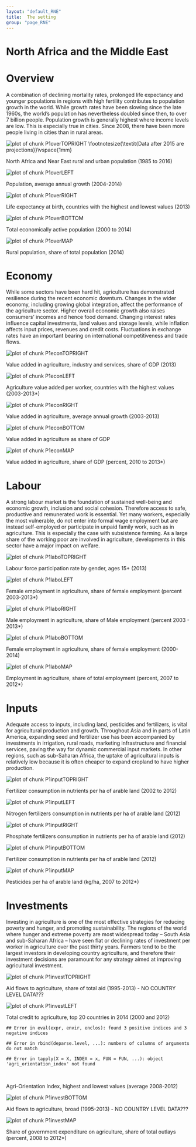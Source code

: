 ```yaml
---
layout: "default_RNE"
title:  The setting
group: "page_RNE"
---
```


#  North Africa and the Middle East



<!-- %
% PPPPPPPPPPPPPPPPP                                               tttt            1111111
% P::::::::::::::::P                                           ttt:::t           1::::::1
% P::::::PPPPPP:::::P                                          t:::::t          1:::::::1
% PP:::::P     P:::::P                                         t:::::t          111:::::1
%   P::::P     P:::::Paaaaaaaaaaaaa  rrrrr   rrrrrrrrr   ttttttt:::::ttttttt       1::::1
%   P::::P     P:::::Pa::::::::::::a r::::rrr:::::::::r  t:::::::::::::::::t       1::::1
%   P::::PPPPPP:::::P aaaaaaaaa:::::ar:::::::::::::::::r t:::::::::::::::::t       1::::1
%   P:::::::::::::PP           a::::arr::::::rrrrr::::::rtttttt:::::::tttttt       1::::l
%   P::::PPPPPPPPP      aaaaaaa:::::a r:::::r     r:::::r      t:::::t             1::::l
%   P::::P            aa::::::::::::a r:::::r     rrrrrrr      t:::::t             1::::l
%   P::::P           a::::aaaa::::::a r:::::r                  t:::::t             1::::l
%   P::::P          a::::a    a:::::a r:::::r                  t:::::t    tttttt   1::::l
% PP::::::PP        a::::a    a:::::a r:::::r                  t::::::tttt:::::t111::::::111
% P::::::::P        a:::::aaaa::::::a r:::::r                  tt::::::::::::::t1::::::::::1
% P::::::::P         a::::::::::aa:::ar:::::r                    tt:::::::::::tt1::::::::::1
% PPPPPPPPPP          aaaaaaaaaa  aaaarrrrrrr                      ttttttttttt  111111111111 -->







<!-- %    ___                                  _ -->
<!-- %   / _ \  __   __   ___   _ __  __   __ (_)   ___  __      __ -->
<!-- %  | | | | \ \ / /  / _ \ | '__| \ \ / / | |  / _ \ \ \ /\ / / -->
<!-- %  | |_| |  \ V /  |  __/ | |     \ V /  | | |  __/  \ V  V / -->
<!-- %   \___/    \_/    \___| |_|      \_/   |_|  \___|   \_/\_/ -->
<!-- % -->


<h1> Overview </h1> 
<p>A combination of declining mortality rates, prolonged life expectancy and younger populations in regions with high fertility contributes to population growth in the world. While growth rates have been slowing since the late 1960s, the world’s population has nevertheless doubled since then, to over 7 billion people. Population growth is generally highest where income levels are low. This is especially true in cities. Since 2008, there have been more people living in cities than in rural areas.</p> 





![plot of chunk P1overTOPRIGHT](figure/P1overTOPRIGHT-1.png) \footnotesize{\textit{Data after 2015 are projections}}\vspace{1mm}</br> <p class='caption'>North Africa and Near East rural and urban population (1985 to 2016)</p>



![plot of chunk P1overLEFT](figure/P1overLEFT-1.png) </br> <p class='caption'>Population, average annual growth (2004-2014)</p>

![plot of chunk P1overRIGHT](figure/P1overRIGHT-1.png) </br> <p class='caption'>Life expectancy at birth, countries with the highest and lowest values (2013)</p>


![plot of chunk P1overBOTTOM](figure/P1overBOTTOM-1.png) </br> <p class='caption'>Total economically active population (2000 to 2014)</p>


![plot of chunk P1overMAP](figure/P1overMAP-1.png) </br> <p class='caption'>Rural population, share of total population (2014)</p>


<!-- %   _____
%  | ____|   ___    ___    _ __     ___    _ __ ___    _   _
%  |  _|    / __|  / _ \  | '_ \   / _ \  | '_ ` _ \  | | | |
%  | |___  | (__  | (_) | | | | | | (_) | | | | | | | | |_| |
%  |_____|  \___|  \___/  |_| |_|  \___/  |_| |_| |_|  \__, |
%                                                      |___/
% -->


<h1> Economy </h1> 
<p>While some sectors have been hard hit, agriculture has demonstrated resilience during the recent economic downturn.  Changes in the wider economy, including growing global integration, affect the performance of the agriculture sector.  Higher overall economic growth also raises consumers’ incomes and hence food demand. Changing interest rates influence capital investments, land values and storage levels, while inflation affects input prices, revenues and credit costs. Fluctuations in exchange rates have an important bearing on international competitiveness and trade flows.</p> 

![plot of chunk P1econTOPRIGHT](figure/P1econTOPRIGHT-1.png) </br> <p class='caption'>Value added in agriculture, industry and services, share of GDP (2013)</p>


![plot of chunk P1econLEFT](figure/P1econLEFT-1.png) </br> <p class='caption'>Agriculture value added per worker, countries with the highest values (2003-2013*)</p>

![plot of chunk P1econRIGHT](figure/P1econRIGHT-1.png) </br> <p class='caption'>Value added in agriculture, average annual growth (2003-2013)</p>






![plot of chunk P1econBOTTOM](figure/P1econBOTTOM-1.png) </br> <p class='caption'>Value added in agriculture as share of GDP</p>


![plot of chunk P1econMAP](figure/P1econMAP-1.png) </br> <p class='caption'>Value added in agriculture, share of GDP (percent, 2010 to 2013*)</p>





<!-- %   _               _
%  | |       __ _  | |__     ___    _   _   _ __
%  | |      / _` | | '_ \   / _ \  | | | | | '__|
%  | |___  | (_| | | |_) | | (_) | | |_| | | |
%  |_____|  \__,_| |_.__/   \___/   \__,_| |_|
% -->


<h1> Labour </h1> 
<p>A strong labour market is the foundation of sustained well-being and economic growth, inclusion and social cohesion. Therefore access to safe, productive and remunerated work is essential. Yet many workers, especially the most vulnerable, do not enter into formal wage employment but are instead self-employed or participate in unpaid family work, such as in agriculture. This is especially the case with subsistence farming. As a large share of the working poor are involved in agriculture, developments in this sector have a major impact on welfare.</p> 

![plot of chunk P1laboTOPRIGHT](figure/P1laboTOPRIGHT-1.png) </br> <p class='caption'>Labour force participation rate by gender, ages 15+ (2013)</p>


![plot of chunk P1laboLEFT](figure/P1laboLEFT-1.png) </br> <p class='caption'>Female employment in agriculture, share of female employment (percent 2003-2013*)</p>

![plot of chunk P1laboRIGHT](figure/P1laboRIGHT-1.png) </br> <p class='caption'>Male employment in agriculture, share of Male employment (percent 2003 - 2013*)</p>






![plot of chunk P1laboBOTTOM](figure/P1laboBOTTOM-1.png) </br> <p class='caption'>Female employment in agriculture, share of female employment (2000-2014)</p>


![plot of chunk P1laboMAP](figure/P1laboMAP-1.png) </br> <p class='caption'>Employment in agriculture, share of total employment (percent, 2007 to 2012*)</p>



<!-- %   ___                           _
%  |_ _|  _ __    _ __    _   _  | |_   ___
%   | |  | '_ \  | '_ \  | | | | | __| / __|
%   | |  | | | | | |_) | | |_| | | |_  \__ \
%  |___| |_| |_| | .__/   \__,_|  \__| |___/
%                |_|
% -->


<h1> Inputs </h1> 
<p>Adequate access to inputs, including land, pesticides and fertilizers, is vital for agricultural production and growth. Throughout Asia and in parts of Latin America, expanding seed and fertilizer use has been accompanied by investments in irrigation, rural roads, marketing infrastructure and financial services, paving the way for dynamic commercial input markets. In other regions, such as sub-Saharan Africa, the uptake of agricultural inputs is relatively low because it is often cheaper to expand cropland to have higher production.</p> 




![plot of chunk P1inputTOPRIGHT](figure/P1inputTOPRIGHT-1.png) </br> <p class='caption'>Fertilizer consumption in nutrients per ha of arable land (2002 to 2012)</p>


![plot of chunk P1inputLEFT](figure/P1inputLEFT-1.png) </br> <p class='caption'>Nitrogen fertilizers consumption in nutrients per ha of arable land (2012)</p>

![plot of chunk P1inputRIGHT](figure/P1inputRIGHT-1.png) </br> <p class='caption'>Phosphate fertilizers consumption in nutrients per ha of arable land (2012)</p>


![plot of chunk P1inputBOTTOM](figure/P1inputBOTTOM-1.png) </br> <p class='caption'>Fertilizer consumption in nutrients per ha of arable land (2012)</p>


![plot of chunk P1inputMAP](figure/P1inputMAP-1.png) </br> <p class='caption'>Pesticides per ha of arable land (kg/ha, 2007 to 2012*)</p>

<!-- %   ___                                _                                _
%  |_ _|  _ __   __   __   ___   ___  | |_   _ __ ___     ___   _ __   | |_
%   | |  | '_ \  \ \ / /  / _ \ / __| | __| | '_ ` _ \   / _ \ | '_ \  | __|
%   | |  | | | |  \ V /  |  __/ \__ \ | |_  | | | | | | |  __/ | | | | | |_
%  |___| |_| |_|   \_/    \___| |___/  \__| |_| |_| |_|  \___| |_| |_|  \__|
% -->


<h1> Investments </h1> 
<p>Investing in agriculture is one of the most effective strategies for reducing poverty and hunger, and promoting sustainability. The regions of the world where hunger and extreme poverty are most widespread today – South Asia and sub-Saharan Africa – have seen flat or declining rates of investment per worker in agriculture over the past thirty years. Farmers tend to be the largest investors in developing country agriculture, and therefore their investment decisions are paramount for any strategy aimed at improving agricultural investment.</p> 




![plot of chunk P1investTOPRIGHT](figure/P1investTOPRIGHT-1.png) </br> <p class='caption'>Aid flows to agriculture, share of total aid (1995-2013) - NO COUNTRY LEVEL DATA???</p>


![plot of chunk P1investLEFT](figure/P1investLEFT-1.png) </br> <p class='caption'>Total credit to agriculture, top 20 countries in 2014 (2000 and 2012)</p>


```
## Error in eval(expr, envir, enclos): found 3 positive indices and 3 negative indices
```

```
## Error in rbind(deparse.level, ...): numbers of columns of arguments do not match
```

```
## Error in tapply(X = X, INDEX = x, FUN = FUN, ...): object 'agri_orientation_index' not found
```

</br> <p class='caption'>Agri-Orientation Index, highest and lowest values (average 2008-2012)</p>


![plot of chunk P1investBOTTOM](figure/P1investBOTTOM-1.png) </br> <p class='caption'>Aid flows to agriculture, broad (1995-2013) - NO COUNTRY LEVEL DATA???</p>





![plot of chunk P1investMAP](figure/P1investMAP-1.png) </br> <p class='caption'>Share of government expenditure on agriculture, share of total outlays (percent, 2008 to 2012*)</p>

